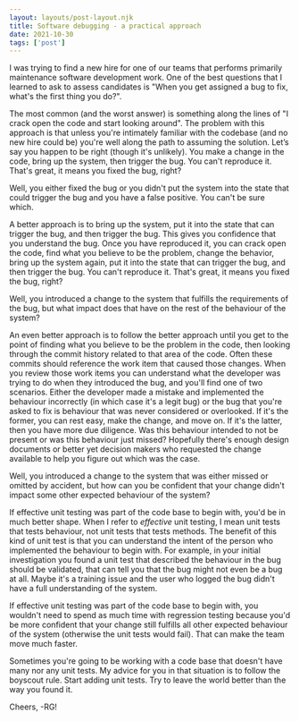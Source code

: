 ```yaml
---
layout: layouts/post-layout.njk
title: Software debugging - a practical approach
date: 2021-10-30
tags: ['post']
---
```


I was trying to find a new hire for one of our teams that performs primarily maintenance software development work. One of the best questions that I learned to ask to assess candidates is <!-- Excerpt Start -->&quot;When you get assigned a bug to fix, what's the first thing you do?&quot;<!-- Excerpt End -->.

The most common (and the worst answer) is something along the lines of &quot;I crack open the code and start looking around&quot;. The problem with this approach is that unless you're intimately familiar with the codebase (and no new hire could be) you're well along the path to assuming the solution. Let’s say you happen to be right (though it's unlikely). You make a change in the code, bring up the system, then trigger the bug. You can't reproduce it. That's great, it means you fixed the bug, right?

Well, you either fixed the bug or you didn't put the system into the state that could trigger the bug and you have a false positive. You can't be sure which.

A better approach is to bring up the system, put it into the state that can trigger the bug, and then trigger the bug. This gives you confidence that you understand the bug. Once you have reproduced it, you can crack open the code, find what you believe to be the problem, change the behavior, bring up the system again, put it into the state that can trigger the bug, and then trigger the bug. You can't reproduce it. That's great, it means you fixed the bug, right?

Well, you introduced a change to the system that fulfills the requirements of the bug, but what impact does that have on the rest of the behaviour of the system?

An even better approach is to follow the better approach until you get to the point of finding what you believe to be the problem in the code, then looking through the commit history related to that area of the code. Often these commits should reference the work item that caused those changes. When you review those work items you can understand what the developer was trying to do when they introduced the bug, and you'll find one of two scenarios. Either the developer made a mistake and implemented the behaviour incorrectly (in which case it's a legit bug) or the bug that you're asked to fix is behaviour that was never considered or overlooked. If it's the former, you can rest easy, make the change, and move on. If it's the latter, then you have more due diligence. Was this behaviour intended to not be present or was this behaviour just missed? Hopefully there's enough design documents or better yet decision makers who requested the change available to help you figure out which was the case.

Well, you introduced a change to the system that was either missed or omitted by accident, but how can you be confident that your change didn't impact some other expected behaviour of the system?

If effective unit testing was part of the code base to begin with, you'd be in much better shape. When I refer to <em>effective</em> unit testing, I mean unit tests that tests behaviour, not unit tests that tests methods. The benefit of this kind of unit test is that you can understand the intent of the person who implemented the behaviour to begin with. For example, in your initial investigation you found a unit test that described the behaviour in the bug should be validated, that can tell you that the bug might not even be a bug at all. Maybe it's a training issue and the user who logged the bug didn't have a full understanding of the system.

If effective unit testing was part of the code base to begin with, you wouldn't need to spend as much time with regression testing because you'd be more confident that your change still fulfills all other expected behaviour of the system (otherwise the unit tests would fail). That can make the team move much faster.

Sometimes you're going to be working with a code base that doesn't have many nor any unit tests. My advice for you in that situation is to follow the boyscout rule. Start adding unit tests. Try to leave the world better than the way you found it.

Cheers,
-RG!